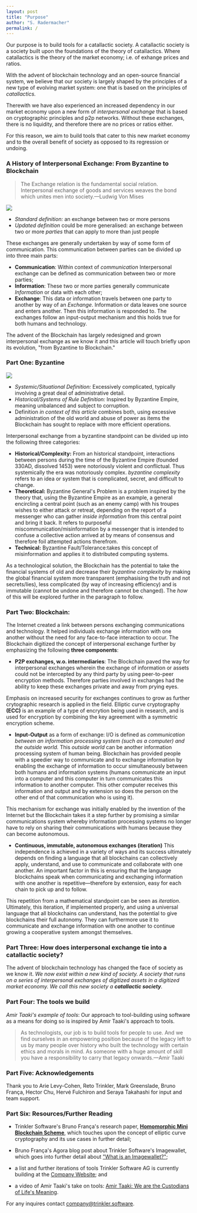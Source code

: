 ```yaml
---
layout: post
title: "Purpose"
author: "S. Radermacher"
permalink: /
---
```


Our purpose is to build tools for a catallactic society. A catallactic society is a society built upon the foundations of the theory of catallactics. Where catallactics is the theory of the market economy; i.e. of exhange prices and ratios.

With the advent of blockchain technology and an open-source financial system, we believe that our society is largely shaped by the principles of a new type of evolving market system: one that is based on the principles of _catallactics._

Therewith we have also experienced an increased dependency in our market economy upon a new form of _interpersonal exchange_ that is based on cryptographic principles and p2p networks. Without these exchanges, there is no liquidity, and therefore there are no prices or ratios either.

For this reason, we aim to build tools that cater to this new market economy and to the overall benefit of society as opposed to its regression or undoing.

### A History of Interpersonal Exchange: From Byzantine to Blockchain

> The Exchange relation is the fundamental social relation. Interpersonal exchange of goods and services weaves the bond which unites men into society.—Ludwig Von Mises

![](https://i.imgur.com/60GOd98.jpg)

- _Standard definition:_ an exchange between two or more persons
- _Updated definition_ could be more generalised: an exchange between two or more _parties_ that can apply to more than just people

These exchanges are generally undertaken by way of some form of communication. This communication between parties can be divided up into three main parts:

- **Communication**: Within context of _communication_ Interpersonal exchange can be defined as communication between two or more parties;
- **Information**: These two or more parties generally communicate _Information_ or data with each other;
- **Exchange**: This data or information travels between one party to another by way of an _Exchange_. Information or data leaves one source and enters another. Then this information is responded to. The exchanges follow an input-output mechanism and this holds true for both humans and technology.

The advent of the Blockchain has largely redesigned and grown interpersonal exchange as we know it and this article will touch briefly upon its evolution, "from Byzantine to Blockchain."

### Part One: Byzantine

![](https://i.imgur.com/EmqJNpr.jpg)

- _Systemic/Situational Definition:_ Excessively complicated, typically involving a great deal of administrative detail.
- _Historical/Systems of Rule Definition:_ Inspired by Byzantine Empire, meaning unbalanced and subject to corruption.
- Definition _in context of this article_ combines both, using excessive administration of the old world and abuse of power as items the Blockchain has sought to replace with more efficient operations.

Interpersonal exchange from a byzantine standpoint can be divided up into the following three categories:

- **Historical/Complexity:** From an historical standpoint, interactions between persons during the time of the Byzantine Empire (founded 330AD, dissolved 1453) were notoriously violent and conflictual. Thus systemically the era was notoriously complex. _byzantine complexity_ refers to an idea or system that is complicated, secret, and difficult to change.
- **Theoretical:** Byzantine General's Problem is a problem inspired by the theory that, using the Byzantine Empire as an example, a general encircling a central point (such as an enemy camp) with his troupes wishes to either attack or retreat, depending on the report of a messenger who can gather _inside information_ from this central point and bring it back. It refers to purposeful miscommunication/misinformation by a messenger that is intended to confuse a collective action arrived at by means of consensus and therefore foil attempted actions therefrom.
- **Technical:** Byzantine Fault/Tolerance:takes this concept of misinformation and applies it to distributed computing systems.

As a technological solution, the Blockchain has the potential to take the financial systems of old and decrease their _byzantine complexity_ by making the global financial system more transparent (emphasising the truth and not secrets/lies), less complicated (by way of increasing efficiency) and is immutable (cannot be undone and therefore cannot be changed). The _how_ of this will be explored further in the paragraph to follow.

### Part Two: Blockchain:

The Internet created a link between persons exchanging communications and technology. It helped individuals exchange information with one another without the need for any face-to-face interaction to occur. The Blockchain digitized the concept of interpersonal exchange further by emphasizing the following **three components**:

- **P2P exchanges, w.o. intermediaries**: The Blockchain paved the way for interpersonal exchanges wherein the exchange of information or assets could not be intercepted by any third party by using peer-to-peer encryption methods. Therefore parties involved in exchanges had the ability to keep these exchanges private and away from prying eyes.

Emphasis on increased security for exchanges continues to grow as further crytographic research is applied in the field. Elliptic curve cryptography **(ECC)** is an example of a type of encrytion being used in research, and is used for encryption by combining the key agreement with a symmetric encryption scheme.

- **Input-Output** as a form of exchange: I/O is defined as _communication between an information processing system (such as a computer) and the outside world._ This _outside world_ can be another information processing system of human being. Blockchain has provided people with a speedier way to communicate and to exchange information by enabling the exchange of information to occur simultaneously between both humans and information systems (humans communicate an input into a computer and this computer in turn communicates this information to another computer. This other computer receives this information and output and by extension so does the person on the other end of that communication who is using it).

This mechanism for exchange was initially enabled by the invention of the Internet but the Blockchain takes it a step further by promising a similar communications system whereby information processing systems no longer have to rely on sharing their communications with humans because they can become autonomous.

- **Continuous, immutable, autonomous exchanges (iteration)** This independence is achieved in a variety of ways and its success ultimately depends on finding a language that all blockchains can collectively apply, understand, and use to communicate and collaborate with one another. An important factor in this is ensuring that the language blockchains speak when communicating and exchanging information with one another is repetitive—therefore by extension, easy for each chain to pick up and to follow.

This repetition from a mathematical standpoint can be seen as _iteration_. Ultimately, this iteration, if implemented properly, and using a universal language that all blockchains can understand, has the potential to give blockchains their full autonomy. They can furthermore use it to communicate and exchange information with one another to continue growing a cooperative system amongst themselves.

### Part Three: How does interpersonal exchange tie into a catallactic society?

The advent of blockchain technology has changed the face of society as we know it. _We now exist within a new kind of society. A society that runs on a series of interpersonal exchanges of digitized assets in a digitized market economy. We call this new society a **catallactic society**._

### Part Four: The tools we build

_Amir Taaki's example of tools_: Our approach to tool-building using software as a means for doing so is inspired by Amir Taaki's approach to tools.

> As technologists, our job is to build tools for people to use. And we find ourselves in an empowering position because of the legacy left to us by many people over history who built the technology with certain ethics and morals in mind. As someone with a huge amount of skill you have a responsibility to carry that legacy onwards.—Amir Taaki

### Part Five: Acknowledgements

Thank you to Arie Levy-Cohen, Reto Trinkler, Mark Greenslade, Bruno França, Hector Chu, Hervé Fulchiron and Seraya Takahashi for input and team support.

### Part Six: Resources/Further Reading

- Trinkler Software's Bruno França's research paper, **[Homomorphic Mini Blockchain Scheme](http://cryptonite.info/files/HMBC.pdf)**, which touches upon the concept of elliptic curve cryptography and its use cases in further detail;

- Bruno França's Agora blog post about Trinkler Software's Imagewallet, which goes into further detail about ["What is an Imagewallet?"](https://blog.agora.trade);

- a list and further iterations of tools Trinkler Software AG is currently building at the [Company Website](https://trinkler.software/tools/); and

- a video of Amir Taaki's take on tools: [Amir Taaki: We are the Custodians of Life's Meaning](https://www.youtube.com/watch?v=COisLGwnb-M).

For any inquires contact <a href="mailto:company@trinkler.software?Subject=Inquiry" target="_top">company@trinkler.software</a>.
